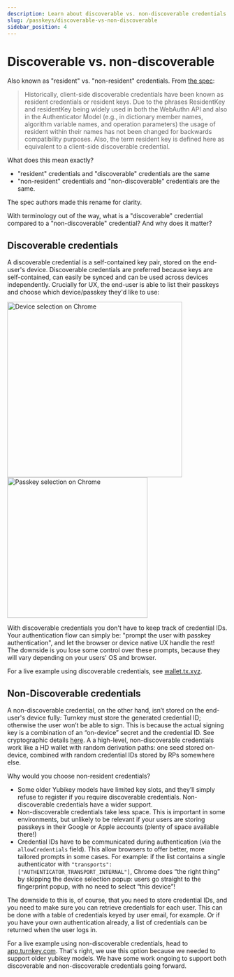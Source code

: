 ```yaml
---
description: Learn about discoverable vs. non-discoverable credentials and how they affect UX
slug: /passkeys/discoverable-vs-non-discoverable
sidebar_position: 4
---
```


# Discoverable vs. non-discoverable

Also known as "resident" vs. "non-resident" credentials. From [the spec](https://www.w3.org/TR/webauthn-2/):

> Historically, client-side discoverable credentials have been known as resident credentials or resident keys. Due to the phrases ResidentKey and residentKey being widely used in both the WebAuthn API and also in the Authenticator Model (e.g., in dictionary member names, algorithm variable names, and operation parameters) the usage of resident within their names has not been changed for backwards compatibility purposes. Also, the term resident key is defined here as equivalent to a client-side discoverable credential.

What does this mean exactly?
- "resident" credentials and "discoverable" credentials are the same
- "non-resident" credentials and "non-discoverable" credentials are the same.

The spec authors made this rename for clarity.

With terminology out of the way, what is a "discoverable" credential compared to a "non-discoverable" credential? And why does it matter?

## Discoverable credentials

A discoverable credential is a self-contained key pair, stored on the end-user's device. Discoverable credentials are preferred because keys are self-contained, can easily be synced and can be used across devices independently. Crucially for UX, the end-user is able to list their passkeys and choose which device/passkey they'd like to use:

<img src="/img/passkeys/discoverable_device_choice.png" alt="Device selection on Chrome" width="400px" />
<img src="/img/passkeys/discoverable_passkey_choice.png" alt="Passkey selection on Chrome" width="321px" style={{marginLeft: '10px'}} />

With discoverable credentials you don't have to keep track of credential IDs. Your authentication flow can simply be: "prompt the user with passkey authentication", and let the browser or device native UX handle the rest! The downside is you lose some control over these prompts, because they will vary depending on your users' OS and browser.

For a live example using discoverable credentials, see [wallet.tx.xyz](https://wallet.tx.xyz/).

## Non-Discoverable credentials

A non-discoverable credential, on the other hand, isn’t stored on the end-user's device fully: Turnkey must store the generated credential ID; otherwise the user won’t be able to sign. This is because the actual signing key is a combination of an “on-device” secret and the credential ID. See cryptographic details [here](https://crypto.stackexchange.com/questions/105942/how-do-non-resident-keys-work-in-webauthn). A a high-level, non-discoverable credentials work like a HD wallet with random derivation paths: one seed stored on-device, combined with random credential IDs stored by RPs somewhere else.

Why would you choose non-resident credentials?
- Some older Yubikey models have limited key slots, and they’ll simply refuse to register if you require discoverable credentials. Non-discoverable credentials have a wider support.
- Non-discoverable credentials take less space. This is important in some environments, but unlikely to be relevant if your users are storing passkeys in their Google or Apple accounts (plenty of space available there!)
- Credential IDs have to be communicated during authentication (via the `allowCredentials` field). This allow browsers to offer better, more tailored prompts in some cases. For example: if the list contains a single authenticator with `"transports": ["AUTHENTICATOR_TRANSPORT_INTERNAL"]`, Chrome does “the right thing” by skipping the device selection popup: users go straight to the fingerprint popup, with no need to select “this device”!

The downside to this is, of course, that you need to store credential IDs, and you need to make sure you can retrieve credentials for each user. This can be done with a table of credentials keyed by user email, for example. Or if you have your own authentication already, a list of credentials can be returned when the user logs in.

For a live example using non-discoverable credentials, head to [app.turnkey.com](https://app.turnkey.com). That's right, we use this option because we needed to support older yubikey models. We have some work ongoing to support both discoverable and non-discoverable credentials going forward.
